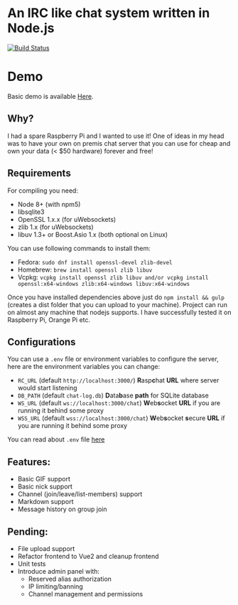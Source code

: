 # An IRC like chat system written in Node.js

[![Build Status](https://semaphoreci.com/api/v1/projects/bb232bf4-f866-4d30-a526-218e9f3aed5b/647934/badge.svg)](https://semaphoreci.com/maxpert/raspchat)

# Demo

Basic demo is available [Here](http://raspchat.com).

## Why?
I had a spare Raspberry Pi and I wanted to use it! One of ideas in my head was to have your own on premis chat server that you can use for cheap and own your data (< $50 hardware) forever and free!

## Requirements
For compiling you need:
 * Node 8+ (with npm5)
 * libsqlite3
 * OpenSSL 1.x.x (for uWebsockets)
 * zlib 1.x (for uWebsockets)
 * libuv 1.3+ or Boost.Asio 1.x (both optional on Linux)

You can use following commands to install them:
 * Fedora: `sudo dnf install openssl-devel zlib-devel`
 * Homebrew: `brew install openssl zlib libuv`
 * Vcpkg: `vcpkg install openssl zlib libuv and/or vcpkg install openssl:x64-windows zlib:x64-windows libuv:x64-windows`

Once you have installed dependencies above just do `npm install && gulp` (creates a dist folder that you can upload to your machine). Project can run on almost any machine that nodejs supports. I have successfully tested it on Raspberry Pi, Orange Pi etc.

## Configurations

You can use a `.env` file or environment variables to configure the server, here are the environment variables you can change:

 * `RC_URL` (default `http://localhost:3000/`) **R**asp**c**hat **URL** where server would start listening
 * `DB_PATH` (default `chat-log.db`) **D**ata**b**ase **path** for SQLite database
 * `WS_URL` (default `ws://localhost:3000/chat`) **W**eb**s**ocket **URL** if you are running it behind some proxy
 * `WSS_URL` (default `wss://localhost:3000/chat`) **W**eb**s**ocket **s**ecure **URL** if you are running it behind some proxy

You can read about `.env` file [here](https://www.npmjs.com/package/dotenv) 

## Features:

 * Basic GIF support
 * Basic nick support
 * Channel (join/leave/list-members) support
 * Markdown support
 * Message history on group join

## Pending:

 * File upload support
 * Refactor frontend to Vue2 and cleanup frontend
 * Unit tests
 * Introduce admin panel with:
   * Reserved alias authorization
   * IP limiting/banning
   * Channel management and permissions
